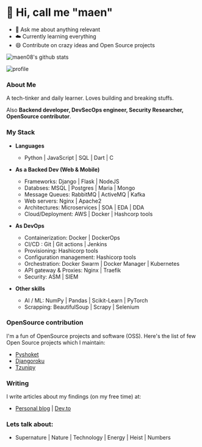 
# :man:  Hi, call me "maen"

- :snake: Ask me about anything relevant
- :cloud:  Currently learning everything
- :smile:  Contribute on crazy ideas and Open Source projects


![maen08's github stats](https://github-readme-stats.vercel.app/api?username=maen08)

![profile](https://komarev.com/ghpvc/?username=maen08)


### About Me
A tech-tinker and daily learner. Loves building and breaking stuffs. 

Also **Backend developer, DevSecOps engineer, Security Researcher, OpenSource contributor**.



### My Stack

- **Languages**
    - Python | JavaScript | SQL | Dart | C


- **As a Backed Dev (Web & Mobile)**
    - Frameworks:  Django | Flask | NodeJS
    - Databses: MSQL | Postgres | Maria | Mongo
    - Message Queues: RabbitMQ | ActiveMQ | Kafka
    - Web servers:  Nginx | Apache2
    - Architectures: Microservices | SOA | EDA | DDA 
    - Cloud/Deployment:  AWS | Docker | Hashcorp tools 


- **As DevOps**
    - Containerization:  Docker | DockerOps
    - CI/CD :   Git | Git actions | Jenkins
    - Provisioning:  Hashicorp tools
    - Configuration management:  Hashicorp tools
    - Orchestration:  Docker Swarm | Docker Manager | Kubernetes
    - API gateway & Proxies: Nginx | Traefik
    - Security: ASM | SIEM
 
 
 - **Other skills**
    - AI / ML:  NumPy | Pandas | Scikit-Learn | PyTorch
    - Scrapping:  BeautifulSoup | Scrapy | Selenium

  
  
### OpenSource contribution
I'm a fun of OpenSource projects and software (OSS). Here's the list of few Open Source projects which I maintain:
- [Pyshoket](https://pypi.org/project/pyshoket/)
- [Djangoroku](https://pypi.org/project/djangoroku)
- [Tzunipy](https://pypi.org/project/tzunipy/)


### Writing
I write articles about my findings (on my free time) at:
- [Personal blog](https://maenblog.tech) | [Dev.to](https://dev.to/maen) 


### Lets talk about:
- Supernature | Nature | Technology | Energy | Heist | Numbers 


